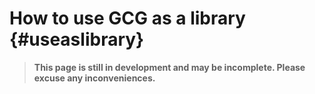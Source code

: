 # How to use GCG as a library {#useaslibrary}
> **This page is still in development and may be incomplete. Please excuse any inconveniences.**
